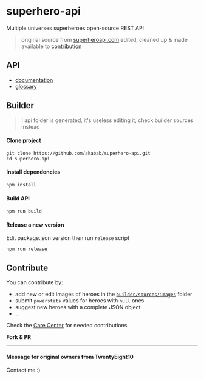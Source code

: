 # superhero-api

Multiple universes superheroes open-source REST API

> original source from [superheroapi.com](http://superheroapi.com) edited, cleaned up & made available to [contribution](#contribute)

## API
- [documentation](api)
- [glossary](api/glossary.md)

## Builder

> ! api folder is generated, it's useless editing it, check builder sources instead

#### Clone project
```
git clone https://github.com/akabab/superhero-api.git
cd superhero-api
```

#### Install dependencies
```
npm install
```

#### Build API
```
npm run build
```

#### Release a new version

Edit package.json version then run `release` script
```
npm run release
```

## Contribute

You can contribute by:
- add new or edit images of heroes in the [`builder/sources/images`](https://github.com/akabab/superhero-api/tree/master/builder/sources/images) folder
- submit `powerstats` values for heroes with `null` ones
- suggest new heroes with a complete JSON object
- ..

Check the [Care Center](api/carecenter.md) for needed contributions

**Fork & PR** 

---

#### Message for original owners from TwentyEight10
Contact me :)
